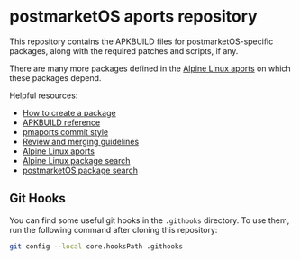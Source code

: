 # postmarketOS aports repository

This repository contains the APKBUILD files for postmarketOS-specific packages, along with the required patches and scripts, if any.

There are many more packages defined in the [Alpine Linux aports](https://gitlab.alpinelinux.org/alpine/aports/) on which these packages depend.

Helpful resources:
* [How to create a package](https://wiki.postmarketos.org/wiki/Create_a_package)
* [APKBUILD reference](https://wiki.alpinelinux.org/wiki/APKBUILD_Reference)
* [pmaports commit style](./COMMITSTYLE.md)
* [Review and merging guidelines](https://wiki.postmarketos.org/wiki/Rules_for_merging)
* [Alpine Linux aports](https://gitlab.alpinelinux.org/alpine/aports/)
* [Alpine Linux package search](https://pkgs.alpinelinux.org/packages)
* [postmarketOS package search](https://pkgs.postmarketos.org/packages)

## Git Hooks

You can find some useful git hooks in the `.githooks` directory.
To use them, run the following command after cloning this repository:

```sh
git config --local core.hooksPath .githooks
```
